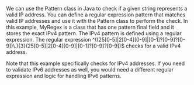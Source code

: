 We can use the Pattern class in Java to check if a given string represents a valid IP address. 
You can define a regular expression pattern that matches valid IP addresses and use it with the Pattern class to perform the check.
In this example, MyRegex is a class that has one pattern final field and it stores the exact IPv4 pattern. The IPv4 pattern is defined using a regular expression. 
The regular expression ^((25[0-5]|2[0-4][0-9]|[0-1]?[0-9]?[0-9])\\.){3}(25[0-5]|2[0-4][0-9]|[0-1]?[0-9]?[0-9])$ checks for a valid IPv4 address.

Note that this example specifically checks for IPv4 addresses. If you need to validate IPv6 addresses as well, you would need a different regular expression and logic for handling IPv6 patterns.
